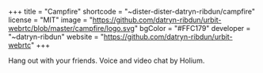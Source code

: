 +++
title = "Campfire"
shortcode = "~dister-dister-datryn-ribdun/campfire"
license = "MIT"
image = "https://github.com/datryn-ribdun/urbit-webrtc/blob/master/campfire/logo.svg"
bgColor = "#FFC179"
developer = "~datryn-ribdun"
website = "https://github.com/datryn-ribdun/urbit-webrtc"
+++

Hang out with your friends. Voice and video chat by Holium.
